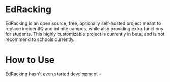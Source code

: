 # EdRacking
EdRacking is an open source, free, optionally self-hosted project meant to replace incidentIQ and infinite campus, while also providing extra functions for students. This highly customizable project is currently in beta, and is not recommend to schools currently.

# How to Use
EdRacking hasn't even started development 💀
